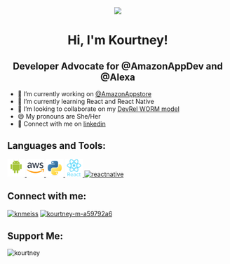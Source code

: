 <div id="header" align="center">
  <img src="https://media.giphy.com/media/v1.Y2lkPTc5MGI3NjExdnlwZmhwM21yNmhmMzM2dGF0a3lmNHNka2ZwMjY1eWJnZ3MzNzhjNCZlcD12MV9naWZzX3NlYXJjaCZjdD1n/wW95fEq09hOI8/giphy.gif" width="200"/>
</div>

<h1 align="center">Hi, I'm Kourtney!</h1>
<h2 align="center">Developer Advocate for @AmazonAppDev and @Alexa</h2>

- 🔭 I’m currently working on [@AmazonAppstore](https://developer.amazon.com/apps-and-games)
- 🌱 I’m currently learning React and React Native
- 👯 I’m looking to collaborate on my [DevRel WORM model](https://github.com/knmeiss/devrel-worm-model)
- 😄 My pronouns are She/Her
- 💌 Connect with me on [linkedin](https://linkedin.com/in/kourtney-m-a59792a6)

<h2 align="left">Languages and Tools:</h2>
<p align="left"> <a href="https://developer.android.com" target="_blank" rel="noreferrer"> <img src="https://raw.githubusercontent.com/devicons/devicon/master/icons/android/android-original-wordmark.svg" alt="android" width="40" height="40"/> </a> <a href="https://aws.amazon.com" target="_blank" rel="noreferrer"> <img src="https://raw.githubusercontent.com/devicons/devicon/master/icons/amazonwebservices/amazonwebservices-original-wordmark.svg" alt="aws" width="40" height="40"/> </a> <a href="https://www.python.org" target="_blank" rel="noreferrer"> <img src="https://raw.githubusercontent.com/devicons/devicon/master/icons/python/python-original.svg" alt="python" width="40" height="40"/> </a> <a href="https://reactjs.org/" target="_blank" rel="noreferrer"> <img src="https://raw.githubusercontent.com/devicons/devicon/master/icons/react/react-original-wordmark.svg" alt="react" width="40" height="40"/> </a> <a href="https://reactnative.dev/" target="_blank" rel="noreferrer"> <img src="https://reactnative.dev/img/header_logo.svg" alt="reactnative" width="40" height="40"/> </a> </p>

<h2 align="left">Connect with me:</h2>
<p align="left">
<a href="https://dev.to/knmeiss" target="blank"><img align="center" src="https://raw.githubusercontent.com/rahuldkjain/github-profile-readme-generator/master/src/images/icons/Social/devto.svg" alt="knmeiss" height="30" width="40" /></a>
<a href="https://linkedin.com/in/kourtney-m-a59792a6" target="blank"><img align="center" src="https://raw.githubusercontent.com/rahuldkjain/github-profile-readme-generator/master/src/images/icons/Social/linked-in-alt.svg" alt="kourtney-m-a59792a6" height="30" width="40" /></a>
</p>

<h2 align="left">Support Me:</h2>
<p><a href="https://www.buymeacoffee.com/kourtney"> <img align="left" src="https://cdn.buymeacoffee.com/buttons/v2/default-yellow.png" height="50" width="210" alt="kourtney" /></a></p><br><br>
